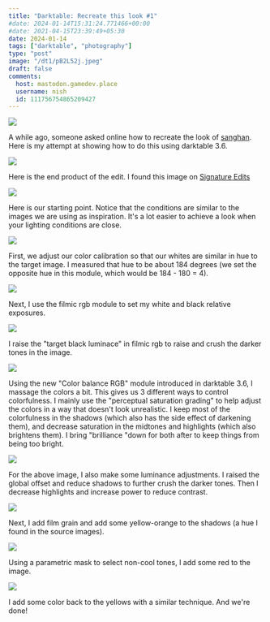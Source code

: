```yaml
---
title: "Darktable: Recreate this look #1"
#date: 2024-01-14T15:31:24.771466+00:00
#date: 2021-04-15T23:39:49+05:30
date: 2024-01-14
tags: ["darktable", "photography"]
type: "post"
image: "/dt1/pB2L52j.jpeg"
draft: false
comments:
  host: mastodon.gamedev.place
  username: nish
  id: 111756754865209427
---
```


![](/dt1/Dqo7xDO.jpeg)

A while ago, someone asked online how to recreate the look of [sanghan](ttps://www.instagram.com/sanghan_).
Here is my attempt at showing how to do this using darktable 3.6.

![](/dt1/pB2L52j.jpeg)

Here is the end product of the edit. I found this image on [Signature Edits](https://www.signatureedits.com/free-raw-photos/)

![](/dt1/EBhTfXv.jpeg)

Here is our starting point. Notice that the conditions are similar to the images we are using as inspiration. It's a lot easier to achieve a look when your lighting conditions are close.

![](/dt1/cfWb4yk.jpeg)

First, we adjust our color calibration so that our whites are similar in hue to the target image. I measured that hue to be about 184 degrees (we set the opposite hue in this module, which would be 184 - 180 = 4).

![](/dt1/q1ZNoeS.jpeg)

Next, I use the filmic rgb module to set my white and black relative exposures.

![](/dt1/fFxijvG.jpeg)

I raise the "target black luminace" in filmic rgb to raise and crush the darker tones in the image.

![](/dt1/nczOcVR.jpeg)

Using the new "Color balance RGB" module introduced in darktable 3.6, I massage the colors a bit. This gives us 3 different ways to control colorfulness. I mainly use the "perceptual saturation grading" to help adjust the colors in a way that doesn't look unrealistic. I keep most of the colorfulness in the shadows (which also has the side effect of darkening them), and decrease saturation in the midtones and highlights (which also brightens them). I bring "brilliance "down for both after to keep things from being too bright.

![](/dt1/P6CwTAh.jpeg)

For the above image, I also make some luminance adjustments. I raised the global offset and reduce shadows to further crush the darker tones. Then I decrease highlights and increase power to reduce contrast.

![](/dt1/fM4JWlP.jpeg)

Next, I add film grain and add some yellow-orange to the shadows (a hue I found in the source images).

![](/dt1/9fQNxIV.jpeg)

Using a parametric mask to select non-cool tones, I add some red to the image.

![](/dt1/qiPIOHa.jpeg)

I add some color back to the yellows with a similar technique. And we're done!
